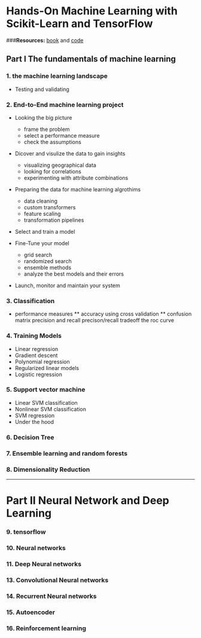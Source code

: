 # Hands-On Machine Learning with Scikit-Learn and TensorFlow
###**Resources:** [book](https://www.amazon.com/Hands-Machine-Learning-Scikit-Learn-TensorFlow/dp/1491962291) and [code](https://github.com/ageron/handson-ml)

## Part I The fundamentals of machine learning

### 1. the machine learning landscape
   * Testing and validating

### 2. End-to-End machine learning project
   * Looking the big picture
      * frame the problem
      * select a performance measure
      * check the assumptions
   
   * Dicover and visulize the data to gain insights
     * visualizing geographical data
     * looking for correlations
     * experimenting with attribute combinations
     
   * Preparing the data for machine learning algrothims
     * data cleaning
     * custom transformers
     * feature scaling
     * transformation pipelines
   
  * Select and train a model
   
  * Fine-Tune your model
      * grid search
      * randomized search
      * ensemble methods
      * analyze the best models and their errors
 
 * Launch, monitor and maintain your system
     

### 3. Classification
   * performance measures
      ** accuracy using cross validation
      ** confusion matrix
     precision and recall
     precison/recall tradeoff
     the roc curve
     
### 4. Training Models 
   * Linear regression
   * Gradient descent
   * Polynomial regression
   * Regularized linear models
   * Logistic regression
 
### 5. Support vector machine
   * Linear SVM classification
   * Nonlinear SVM classification
   * SVM regression
   * Under the hood
   
### 6. Decision Tree
   
### 7. Ensemble learning and random forests

### 8. Dimensionality Reduction

----
# Part II Neural Network and Deep Learning
### 9. tensorflow
### 10. Neural networks
### 11. Deep Neural networks
### 13. Convolutional Neural networks
### 14. Recurrent Neural networks
### 15. Autoencoder
### 16. Reinforcement learning
